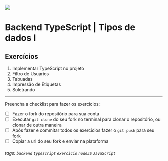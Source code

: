 ![](https://i.imgur.com/xG74tOh.png)

# Backend TypeScript | Tipos de dados I

## Exercícios

1. Implementar TypeScript no projeto
2. Filtro de Usuários
3. Tabuadas
4. Impressão de Etiquetas
5. Soletrando

---

Preencha a checklist para fazer os exercícios:

-   [ ] Fazer o fork do repositório para sua conta
-   [ ] Executar `git clone` do seu fork no terminal para clonar o repositório, ou clonar de outra maneira
-   [ ] Após fazer e commitar todos os exercícios fazer o `git push` para seu fork
-   [ ] Copiar a url do seu fork e enviar na plataforma

###### tags: `backend` `typescript` `exercicio` `nodeJS` `JavaScript`
